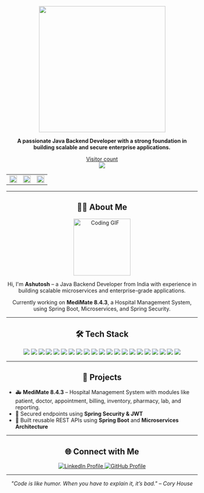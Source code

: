 <p align="center">
  <img src="https://media.giphy.com/media/QTfX9Ejfra3ZmNxh6B/giphy.gif" width="333">
</p>

<p align="center">
  <b>A passionate Java Backend Developer with a strong foundation in building scalable and secure enterprise applications.</b>
</p>

<p align="center">
  <a href="https://github.com/aashut0xhkr">
    <p align="center"> 
      Visitor count<br>
      <img src="https://profile-counter.glitch.me/aashut0xhkr/count.svg" />
    </p>
  </a>
</p>

<div align="center">

<table>
<tr>
<td>
<picture>
    <source media="(prefers-color-scheme: dark)" srcset="https://github-readme-stats.vercel.app/api/top-langs/?username=aashut0xhkr&layout=compact&theme=dark&show_icons=true">
    <img align="center" width="100%" src="https://github-readme-stats.vercel.app/api/top-langs/?username=aashut0xhkr&layout=compact&theme=dark&show_icons=true"/>
</picture>
</td>
<td>
<picture>
    <source media="(prefers-color-scheme: dark)" srcset="https://github-readme-stats.vercel.app/api?username=aashut0xhkr&theme=dark&show_icons=true">
    <img align="center" width="100%" src="https://github-readme-stats.vercel.app/api?username=aashut0xhkr&theme=dark&show_icons=true"/>
</picture>
</td>
<td>
<picture>
    <source media="(prefers-color-scheme: light)" srcset="https://streak-stats.demolab.com/?user=aashut0xhkr&hide_border=true&date_format=j%20M[%20Y]">
    <img align="center" width="100%" src="https://streak-stats.demolab.com/?user=aashut0xhkr&theme=dark&hide_border=true&date_format=j%20M[%20Y]"/>
</picture>
</td>
</tr>
</table>

</div>

---

<h2 align="center">👨‍💻 About Me</h2>

<div align="center">
  <img src="https://media.giphy.com/media/3o7btPCcdNniyf0ArS/giphy.gif" width="150" alt="Coding GIF">
</div>

<p align="center">
  Hi, I'm <b>Ashutosh</b> – a Java Backend Developer from India with experience in building scalable microservices and enterprise-grade applications.
</p>

<p align="center">
  Currently working on <b>MediMate 8.4.3</b>, a Hospital Management System, using Spring Boot, Microservices, and Spring Security.
</p>

---

<h2 align="center">🛠️ Tech Stack</h2>

<p align="center">

  <img src="https://img.shields.io/badge/Java-ED8B00?style=for-the-badge&logo=java&logoColor=white" />
  <img src="https://img.shields.io/badge/SpringBoot-6DB33F?style=for-the-badge&logo=springboot&logoColor=white" />
  <img src="https://img.shields.io/badge/SpringSecurity-6DB33F?style=for-the-badge&logo=springsecurity&logoColor=white" />
  <img src="https://img.shields.io/badge/Microservices-007396?style=for-the-badge&logo=docker&logoColor=white" />
  <img src="https://img.shields.io/badge/Hibernate-59666C?style=for-the-badge&logo=hibernate&logoColor=white" />
  <img src="https://img.shields.io/badge/REST%20API-FF6F00?style=for-the-badge&logo=api&logoColor=white" />
  <img src="https://img.shields.io/badge/MySQL-4479A1?style=for-the-badge&logo=mysql&logoColor=white" />
  <img src="https://img.shields.io/badge/PostgreSQL-336791?style=for-the-badge&logo=postgresql&logoColor=white" />
  <img src="https://img.shields.io/badge/MongoDB-4EA94B?style=for-the-badge&logo=mongodb&logoColor=white" />
  <img src="https://img.shields.io/badge/Maven-C71A36?style=for-the-badge&logo=apachemaven&logoColor=white" />
  <img src="https://img.shields.io/badge/Gradle-02303A?style=for-the-badge&logo=gradle&logoColor=white" />
  <img src="https://img.shields.io/badge/Tomcat-F8DC75?style=for-the-badge&logo=apachetomcat&logoColor=black" />
  <img src="https://img.shields.io/badge/Git-F05032?style=for-the-badge&logo=git&logoColor=white" />
  <img src="https://img.shields.io/badge/SVN-809CC9?style=for-the-badge&logo=subversion&logoColor=white" />
  <img src="https://img.shields.io/badge/Eclipse-2C2255?style=for-the-badge&logo=eclipse&logoColor=white" />
  <img src="https://img.shields.io/badge/STS-6DB33F?style=for-the-badge&logo=spring&logoColor=white" />
  <img src="https://img.shields.io/badge/IntelliJIDEA-000000?style=for-the-badge&logo=intellijidea&logoColor=white" />
  <img src="https://img.shields.io/badge/Linux-FCC624?style=for-the-badge&logo=linux&logoColor=black" />
  <img src="https://img.shields.io/badge/Windows-0078D6?style=for-the-badge&logo=windows&logoColor=white" />
  <img src="https://img.shields.io/badge/Agile-007ACC?style=for-the-badge&logo=scrumalliance&logoColor=white" />
  <img src="https://img.shields.io/badge/Waterfall-888888?style=for-the-badge" />

</p>

---

<h2 align="center">📌 Projects</h2>

- 🚑 **MediMate 8.4.3** – Hospital Management System with modules like patient, doctor, appointment, billing, inventory, pharmacy, lab, and reporting.
- 🔐 Secured endpoints using **Spring Security & JWT**
- 🔧 Built reusable REST APIs using **Spring Boot** and **Microservices Architecture**

---

<h2 align="center">🌐 Connect with Me</h2>

<p align="center">
  <a href="https://www.linkedin.com/in/aashut0xh">
    <img src="https://img.shields.io/badge/LinkedIn-0077B5?style=for-the-badge&logo=linkedin&logoColor=white" alt="LinkedIn Profile" />
  </a>
  <a href="https://github.com/aashut0xhkr">
    <img src="https://img.shields.io/badge/GitHub-181717?style=for-the-badge&logo=github&logoColor=white" alt="GitHub Profile" />
  </a>
</p>

---

<p align="center">
  <i>"Code is like humor. When you have to explain it, it’s bad." – Cory House</i>
</p>

